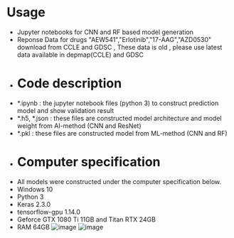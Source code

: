 # Usage
- Jupyter notebooks for CNN and RF based model generation
- Reponse Data for drugs "AEW541","Erlotinib","17-AAG","AZD0530" download from CCLE and GDSC , These data is old , please use latest data available in depmap(CCLE) and GDSC 
- # Code description
- *.ipynb : the jupyter notebook files (python 3) to construct prediction model and show validation result
- *.h5, *.json : these files are constructed model architecture and model weight from AI-method (CNN and ResNet)
- *.pkl : these files are constructed model from ML-method (CNN and RF)
- # Computer specification
- All models were constructed under the computer specification below.
- Windows 10
- Python 3
- Keras 2.3.0
- tensorflow-gpu 1.14.0
- Geforce GTX 1080 Ti 11GB and Titan RTX 24GB
- RAM 64GB
![image](https://github.com/abhik1368/ml_drug_response/assets/1129505/337a8cf5-3e24-4ab3-a8c4-af4a5e6af9e5)
![image](https://github.com/abhik1368/ml_drug_response/assets/1129505/067bc1e6-90ee-4442-bd19-674c4bfd80ee)

